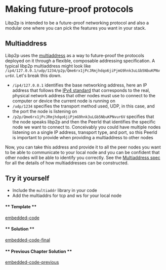 Making future-proof protocols
==============================

Libp2p is intended to be a future-proof networking protocol and also a modular one where you can pick the features you want in your stack.  

## Multiaddress
Libp2p uses the [multiaddress](https://docs.libp2p.io/concepts/addressing/) as a way to future-proof the protocols deployed on it through a flexible, composable addressing specification. A typical libp2p multiaddress might look like `/ip4/127.0.0.1/udp/1234/p2p/Qme6rx1jPcJRmjhdqo6jiPjmG9hnk3uLGb5NbuKPNvur6V`.  Let's break this down.
* `/ip4/127.0.0.1` identifies the base networking address, here an IP address that follows the [IPv4 standard](https://en.wikipedia.org/wiki/IPv4) that corresponds to the real, physical network address that other nodes must use to connect to the computer or device the current node is running on
* `/udp/1234` specifies the transport method used, UDP, in this case, and the port the node is listening on
* `/p2p/Qme6rx1jPcJRmjhdqo6jiPjmG9hnk3uLGb5NbuKPNvur6V` specifies that the node speaks libp2p and then the PeerId that identifies the specific node we want to connect to.  Conceivably you could have multiple nodes listening on a single IP address, transport type, and port, so this PeerId is important to provide when providing a multiaddress to other nodes

Now, you can take this address and provide it to all the peer nodes you want to be able to communicate to your local node and you can be confident that other nodes will be able to identify you correctly.  See the [Multiaddress spec](https://github.com/multiformats/multiaddr) for all the details of how multiaddresses can be constructed.

Try it yourself
---------------
* Include the `multiaddr` library in your code
* Add the multiaddrs for tcp and ws for your local node

<!-- tabs:start -->

#### ** Template **

[embedded-code](../assets/2/2.0-template-code.js ':include :type=code embed-template')

#### ** Solution **

[embedded-code-final](../assets/2/2.0-finished-code.js ':include :type=code embed-final')

#### ** Previous Chapter Solution **

[embedded-code-previous](../assets/1/1.3-finished-code.js ':include :type=code embed-previous')

<!-- tabs:end -->

